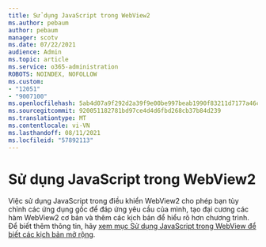```yaml
---
title: Sử dụng JavaScript trong WebView2
ms.author: pebaum
author: pebaum
manager: scotv
ms.date: 07/22/2021
audience: Admin
ms.topic: article
ms.service: o365-administration
ROBOTS: NOINDEX, NOFOLLOW
ms.custom:
- "12051"
- "9007100"
ms.openlocfilehash: 5ab4d07a9f292d2a39f9e00be997beab1990f83211d7177a46cc310effbe4553
ms.sourcegitcommit: 920051182781bd97ce4d4d6fbd268cb37b84d239
ms.translationtype: MT
ms.contentlocale: vi-VN
ms.lasthandoff: 08/11/2021
ms.locfileid: "57892113"
---
```

# <a name="use-javascript-in-webview2"></a>Sử dụng JavaScript trong WebView2

Việc sử dụng JavaScript trong điều khiển WebView2 cho phép bạn tùy chỉnh các ứng dụng gốc để đáp ứng yêu cầu của mình, tạo đại cương các hàm WebView2 cơ bản và thêm các kịch bản để hiểu rõ hơn chương trình. Để biết thêm thông tin, hãy [xem mục Sử dụng JavaScript trong WebView để biết các kịch bản mở rộng](https://docs.microsoft.com/microsoft-edge/webview2/how-to/javascript).
